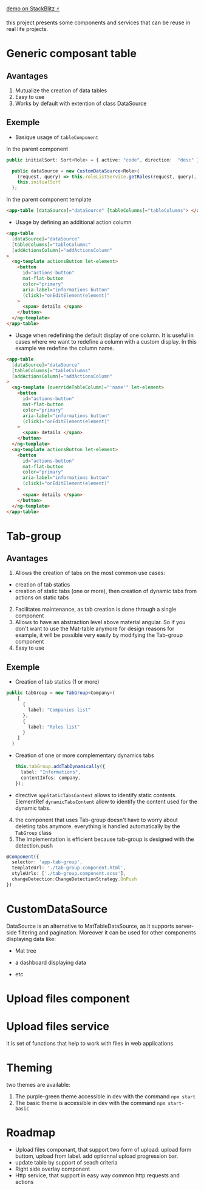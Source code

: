 [demo on StackBlitz ⚡️](https://stackblitz.com/edit/angular-rvy6w4)

this project presents some components and services that can be reuse in real life projects.
# Generic composant table

## Avantages

1. Mutualize the creation of data tables
2. Easy to use
3. Works by default with extention of class DataSource

## Exemple

- Basique usage of `tableComponent`

In the parent component

```ts title="src/app/core/components/general-infos/general-infos.component.spec.ts"
public initialSort: Sort<Role> = { active: "code", direction:  "desc" };

  public dataSource = new CustomDataSource<Role>(
    (request, query) => this.roleListService.getRoles(request, query),
    this.initialSort
  );
```

In the parent component template

```html
<app-table [dataSource]="dataSource" [tableColumns]="tableColumns"> </app-table>
```

- Usage by defining an additional action column

```html
<app-table
  [dataSource]="dataSource"
  [tableColumns]="tableColumns"
  [addActionsColumn]="addActionsColumn"
>
  <ng-template actionsButton let-element>
    <button
      id="actions-button"
      mat-flat-button
      color="primary"
      aria-label="informations button"
      (click)="onEditElement(element)"
    >
      <span> details </span>
    </button>
  </ng-template>
</app-table>
```

- Usage when redefining the default display of one column. It is useful in cases where we want to redefine a column with a custom display. In this example we redefine the column name.

```html
<app-table
  [dataSource]="dataSource"
  [tableColumns]="tableColumns"
  [addActionsColumn]="addActionsColumn"
>
  <ng-template [overrideTableColumn]="'name'" let-element>
    <button
      id="actions-button"
      mat-flat-button
      color="primary"
      aria-label="informations button"
      (click)="onEditElement(element)"
    >
      <span> details </span>
    </button>
  </ng-template>
  <ng-template actionsButton let-element>
    <button
      id="actions-button"
      mat-flat-button
      color="primary"
      aria-label="informations button"
      (click)="onEditElement(element)"
    >
      <span> details </span>
    </button>
  </ng-template>
</app-table>
```

# Tab-group

## Avantages

1. Allows the creation of tabs on the most common use cases:

- creation of tab statics
- creation of static tabs (one or more), then creation of dynamic tabs from actions on static tabs

2. Facilitates maintenance, as tab creation is done through a single component
3. Allows to have an abstraction level above material angular. So if you don't want to use the Mat-table anymore for design reasons for example, it will be possible very easily by modifying the Tab-group component
4. Easy to use

## Exemple

- Creation of tab statics (1 or more)

```ts title="src/app/core/components/general-infos/general-infos.component.spec.ts"
public tabGroup = new TabGroup<Company>(
    [
      {
        label: "Companies list"
      },
      {
        label: "Roles list"
      }
    ]
  )
```

- Creation of one or more complementary dynamics tabs

  ```ts title="src/app/core/components/general-infos/general-infos.component.spec.ts"
  this.tabGroup.addTabDynamically({
    label: "Informations",
    contentInfos: company,
  });
  ```

- directive `appStaticTabsContent` allows to identify static contents. ElementRef `dynamicTabsContent` allow to identify the content used for the dynamic tabs.

4. the component that uses Tab-group doesn't have to worry about deleting tabs anymore. everything is handled automatically by the `TabGroup` class
5. The implementation is efficient because tab-group is designed with the detection.push

```ts title="src/app/shared/components/table/table.component.spec.ts
@Component({
  selector: 'app-tab-group',
  templateUrl: './tab-group.component.html',
  styleUrls: ['./tab-group.component.scss'],
  changeDetection:ChangeDetectionStrategy.OnPush
})
```
# CustomDataSource

DataSource is an alternative to MatTableDataSource, as it supports server-side filtering and pagination. Moreover it can be used for other components displaying data like:

- Mat tree

- a dashboard displaying data
- etc

# Upload files component

# Upload files service

it is set of functions that help to work with files in web applications
# Theming

two themes are available:
 1. The purple-green theme accessible in dev with the command `npm start`
 2. The basic theme is accessible in dev with the command `npm start-basic`

# Roadmap
- Upload files componant, that support two form of upload: upload form buttom, upload from label. add optionnal upload progression bar.
- update table by support of seach criteria
- Right side overlay component
- Http service, that support in easy way common http requests and actions

